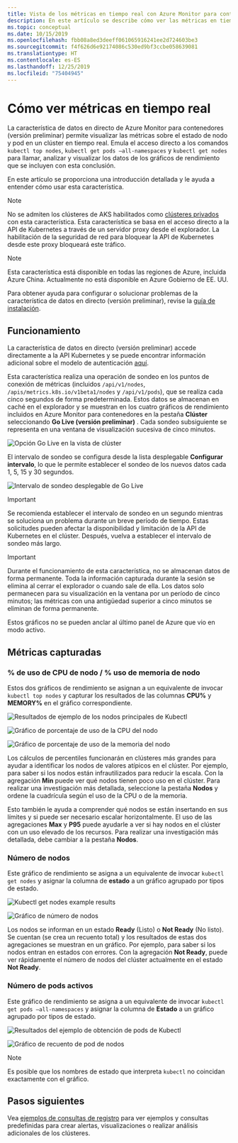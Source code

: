 ```yaml
---
title: Vista de los métricas en tiempo real con Azure Monitor para contenedores | Microsoft Docs
description: En este artículo se describe cómo ver las métricas en tiempo real sin usar kubectl con Azure Monitor para contenedores.
ms.topic: conceptual
ms.date: 10/15/2019
ms.openlocfilehash: fbb08a8ed3deeff061065916241ee2d724603be3
ms.sourcegitcommit: f4f626d6e92174086c530ed9bf3ccbe058639081
ms.translationtype: HT
ms.contentlocale: es-ES
ms.lasthandoff: 12/25/2019
ms.locfileid: "75404945"
---
```

# <a name="how-to-view-metrics-in-real-time"></a>Cómo ver métricas en tiempo real

La característica de datos en directo de Azure Monitor para contenedores (versión preliminar) permite visualizar las métricas sobre el estado de nodo y pod en un clúster en tiempo real. Emula el acceso directo a los comandos `kubectl top nodes`, `kubectl get pods –all-namespaces` y `kubectl get nodes` para llamar, analizar y visualizar los datos de los gráficos de rendimiento que se incluyen con esta conclusión. 

En este artículo se proporciona una introducción detallada y le ayuda a entender cómo usar esta característica.  

>[!NOTE]
>No se admiten los clústeres de AKS habilitados como [clústeres privados](https://azure.microsoft.com/updates/aks-private-cluster/) con esta característica. Esta característica se basa en el acceso directo a la API de Kubernetes a través de un servidor proxy desde el explorador. La habilitación de la seguridad de red para bloquear la API de Kubernetes desde este proxy bloqueará este tráfico. 

>[!NOTE]
>Esta característica está disponible en todas las regiones de Azure, incluida Azure China. Actualmente no está disponible en Azure Gobierno de EE. UU.

Para obtener ayuda para configurar o solucionar problemas de la característica de datos en directo (versión preliminar), revise la [guía de instalación](container-insights-livedata-setup.md).

## <a name="how-it-works"></a>Funcionamiento 

La característica de datos en directo (versión preliminar) accede directamente a la API Kubernetes y se puede encontrar información adicional sobre el modelo de autenticación [aquí](https://kubernetes.io/docs/concepts/overview/kubernetes-api/). 

Esta característica realiza una operación de sondeo en los puntos de conexión de métricas (incluidos `/api/v1/nodes`, `/apis/metrics.k8s.io/v1beta1/nodes` y `/api/v1/pods`), que se realiza cada cinco segundos de forma predeterminada. Estos datos se almacenan en caché en el explorador y se muestran en los cuatro gráficos de rendimiento incluidos en Azure Monitor para contenedores en la pestaña **Clúster** seleccionando **Go Live (versión preliminar)** . Cada sondeo subsiguiente se representa en una ventana de visualización sucesiva de cinco minutos. 

![Opción Go Live en la vista de clúster](./media/container-insights-livedata-metrics/cluster-view-go-live-example-01.png)

El intervalo de sondeo se configura desde la lista desplegable **Configurar intervalo**, lo que le permite establecer el sondeo de los nuevos datos cada 1, 5, 15 y 30 segundos. 

![Intervalo de sondeo desplegable de Go Live](./media/container-insights-livedata-metrics/cluster-view-polling-interval-dropdown.ping.png)

>[!IMPORTANT]
>Se recomienda establecer el intervalo de sondeo en un segundo mientras se soluciona un problema durante un breve período de tiempo. Estas solicitudes pueden afectar la disponibilidad y limitación de la API de Kubernetes en el clúster. Después, vuelva a establecer el intervalo de sondeo más largo. 

>[!IMPORTANT]
>Durante el funcionamiento de esta característica, no se almacenan datos de forma permanente. Toda la información capturada durante la sesión se elimina al cerrar el explorador o cuando sale de ella. Los datos solo permanecen para su visualización en la ventana por un período de cinco minutos; las métricas con una antigüedad superior a cinco minutos se eliminan de forma permanente.

Estos gráficos no se pueden anclar al último panel de Azure que vio en modo activo.

## <a name="metrics-captured"></a>Métricas capturadas

### <a name="node-cpu-utilization---node-memory-utilization-"></a>% de uso de CPU de nodo / % uso de memoria de nodo 

Estos dos gráficos de rendimiento se asignan a un equivalente de invocar `kubectl top nodes` y capturar los resultados de las columnas **CPU%** y **MEMORY%** en el gráfico correspondiente. 

![Resultados de ejemplo de los nodos principales de Kubectl](./media/container-insights-livedata-metrics/kubectl-top-nodes-example.png)

![Gráfico de porcentaje de uso de la CPU del nodo](./media/container-insights-livedata-metrics/cluster-view-node-cpu-util.png)

![Gráfico de porcentaje de uso de la memoria del nodo](./media/container-insights-livedata-metrics/cluster-view-node-memory-util.png)

Los cálculos de percentiles funcionarán en clústeres más grandes para ayudar a identificar los nodos de valores atípicos en el clúster. Por ejemplo, para saber si los nodos están infrautilizados para reducir la escala. Con la agregación **Min** puede ver qué nodos tienen poco uso en el clúster. Para realizar una investigación más detallada, seleccione la pestaña **Nodos** y ordene la cuadrícula según el uso de la CPU o de la memoria.

Esto también le ayuda a comprender qué nodos se están insertando en sus límites y si puede ser necesario escalar horizontalmente. El uso de las agregaciones **Max** y **P95** puede ayudarle a ver si hay nodos en el clúster con un uso elevado de los recursos. Para realizar una investigación más detallada, debe cambiar a la pestaña **Nodos**.

### <a name="node-count"></a>Número de nodos

Este gráfico de rendimiento se asigna a un equivalente de invocar `kubectl get nodes` y asignar la columna de **estado** a un gráfico agrupado por tipos de estado.

![Kubectl get nodes example results](./media/container-insights-livedata-metrics/kubectl-get-nodes-example.png)

![Gráfico de número de nodos](./media/container-insights-livedata-metrics/cluster-view-node-count-01.png)

Los nodos se informan en un estado **Ready** (Listo) o **Not Ready** (No listo). Se cuentan (se crea un recuento total) y los resultados de estas dos agregaciones se muestran en un gráfico.
Por ejemplo, para saber si los nodos entran en estados con errores. Con la agregación **Not Ready**, puede ver rápidamente el número de nodos del clúster actualmente en el estado **Not Ready**.

### <a name="active-pod-count"></a>Número de pods activos

Este gráfico de rendimiento se asigna a un equivalente de invocar `kubectl get pods –all-namespaces` y asignar la columna de **Estado** a un gráfico agrupado por tipos de estado.

![Resultados del ejemplo de obtención de pods de Kubectl](./media/container-insights-livedata-metrics/kubectl-get-pods-example.png)

![Gráfico de recuento de pod de nodos](./media/container-insights-livedata-metrics/cluster-view-node-pod-count.png)

>[!NOTE]
>Es posible que los nombres de estado que interpreta `kubectl` no coincidan exactamente con el gráfico. 

## <a name="next-steps"></a>Pasos siguientes

Vea [ejemplos de consultas de registro](container-insights-log-search.md#search-logs-to-analyze-data) para ver ejemplos y consultas predefinidas para crear alertas, visualizaciones o realizar análisis adicionales de los clústeres.
